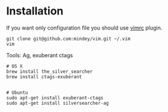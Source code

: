 # Installation

If you want only configuration file you should use [vimrc](http://github.com/aliev/vimrc) plugin.

```
git clone git@github.com:mindey/vim.git ~/.vim
vim
```

Tools: Ag, exuberant ctags

```
# OS X
brew install the_silver_searcher
brew install ctags-exuberant


# Ubuntu
sudo apt-get install exuberant-ctags
sudo apt-get install silversearcher-ag
```
